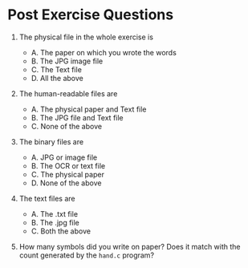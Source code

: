 # Post Exercise Questions

1. The physical file in the whole exercise is  
    - A. The paper on which you wrote the words
    - B. The JPG image file 
    - C. The Text file 
    - D. All the above

2. The human-readable files are   
    - A. The physical paper and Text file 
    - B. The JPG file and Text file 
    - C. None of the above
    
3. The binary files are 
    - A. JPG or image file 
    - B. The OCR or text file 
    - C. The physical paper 
    - D. None of the above
    
4. The text files are   
    - A. The .txt file 
    - B. The .jpg file 
    - C. Both the above 

5. How many symbols did you write on paper? 
   Does it match with the count generated 
   by the `hand.c` program? 
